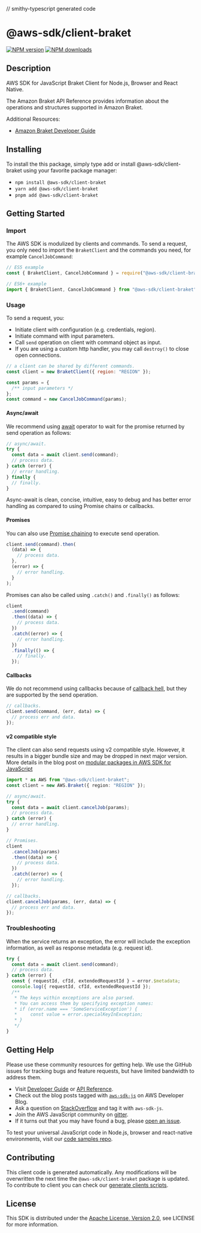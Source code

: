 // smithy-typescript generated code

# @aws-sdk/client-braket

[![NPM version](https://img.shields.io/npm/v/@aws-sdk/client-braket/latest.svg)](https://www.npmjs.com/package/@aws-sdk/client-braket)
[![NPM downloads](https://img.shields.io/npm/dm/@aws-sdk/client-braket.svg)](https://www.npmjs.com/package/@aws-sdk/client-braket)

## Description

AWS SDK for JavaScript Braket Client for Node.js, Browser and React Native.

<p>The Amazon Braket API Reference provides information about the operations and structures
supported in Amazon Braket.</p>
<p>Additional Resources:</p>
<ul>
<li>
<p>
<a href="https://docs.aws.amazon.com/braket/latest/developerguide/what-is-braket.html">Amazon Braket Developer Guide</a>
</p>
</li>
</ul>

## Installing

To install the this package, simply type add or install @aws-sdk/client-braket
using your favorite package manager:

- `npm install @aws-sdk/client-braket`
- `yarn add @aws-sdk/client-braket`
- `pnpm add @aws-sdk/client-braket`

## Getting Started

### Import

The AWS SDK is modulized by clients and commands.
To send a request, you only need to import the `BraketClient` and
the commands you need, for example `CancelJobCommand`:

```js
// ES5 example
const { BraketClient, CancelJobCommand } = require("@aws-sdk/client-braket");
```

```ts
// ES6+ example
import { BraketClient, CancelJobCommand } from "@aws-sdk/client-braket";
```

### Usage

To send a request, you:

- Initiate client with configuration (e.g. credentials, region).
- Initiate command with input parameters.
- Call `send` operation on client with command object as input.
- If you are using a custom http handler, you may call `destroy()` to close open connections.

```js
// a client can be shared by different commands.
const client = new BraketClient({ region: "REGION" });

const params = {
  /** input parameters */
};
const command = new CancelJobCommand(params);
```

#### Async/await

We recommend using [await](https://developer.mozilla.org/en-US/docs/Web/JavaScript/Reference/Operators/await)
operator to wait for the promise returned by send operation as follows:

```js
// async/await.
try {
  const data = await client.send(command);
  // process data.
} catch (error) {
  // error handling.
} finally {
  // finally.
}
```

Async-await is clean, concise, intuitive, easy to debug and has better error handling
as compared to using Promise chains or callbacks.

#### Promises

You can also use [Promise chaining](https://developer.mozilla.org/en-US/docs/Web/JavaScript/Guide/Using_promises#chaining)
to execute send operation.

```js
client.send(command).then(
  (data) => {
    // process data.
  },
  (error) => {
    // error handling.
  }
);
```

Promises can also be called using `.catch()` and `.finally()` as follows:

```js
client
  .send(command)
  .then((data) => {
    // process data.
  })
  .catch((error) => {
    // error handling.
  })
  .finally(() => {
    // finally.
  });
```

#### Callbacks

We do not recommend using callbacks because of [callback hell](http://callbackhell.com/),
but they are supported by the send operation.

```js
// callbacks.
client.send(command, (err, data) => {
  // process err and data.
});
```

#### v2 compatible style

The client can also send requests using v2 compatible style.
However, it results in a bigger bundle size and may be dropped in next major version. More details in the blog post
on [modular packages in AWS SDK for JavaScript](https://aws.amazon.com/blogs/developer/modular-packages-in-aws-sdk-for-javascript/)

```ts
import * as AWS from "@aws-sdk/client-braket";
const client = new AWS.Braket({ region: "REGION" });

// async/await.
try {
  const data = await client.cancelJob(params);
  // process data.
} catch (error) {
  // error handling.
}

// Promises.
client
  .cancelJob(params)
  .then((data) => {
    // process data.
  })
  .catch((error) => {
    // error handling.
  });

// callbacks.
client.cancelJob(params, (err, data) => {
  // process err and data.
});
```

### Troubleshooting

When the service returns an exception, the error will include the exception information,
as well as response metadata (e.g. request id).

```js
try {
  const data = await client.send(command);
  // process data.
} catch (error) {
  const { requestId, cfId, extendedRequestId } = error.$metadata;
  console.log({ requestId, cfId, extendedRequestId });
  /**
   * The keys within exceptions are also parsed.
   * You can access them by specifying exception names:
   * if (error.name === 'SomeServiceException') {
   *     const value = error.specialKeyInException;
   * }
   */
}
```

## Getting Help

Please use these community resources for getting help.
We use the GitHub issues for tracking bugs and feature requests, but have limited bandwidth to address them.

- Visit [Developer Guide](https://docs.aws.amazon.com/sdk-for-javascript/v3/developer-guide/welcome.html)
  or [API Reference](https://docs.aws.amazon.com/AWSJavaScriptSDK/v3/latest/index.html).
- Check out the blog posts tagged with [`aws-sdk-js`](https://aws.amazon.com/blogs/developer/tag/aws-sdk-js/)
  on AWS Developer Blog.
- Ask a question on [StackOverflow](https://stackoverflow.com/questions/tagged/aws-sdk-js) and tag it with `aws-sdk-js`.
- Join the AWS JavaScript community on [gitter](https://gitter.im/aws/aws-sdk-js-v3).
- If it turns out that you may have found a bug, please [open an issue](https://github.com/aws/aws-sdk-js-v3/issues/new/choose).

To test your universal JavaScript code in Node.js, browser and react-native environments,
visit our [code samples repo](https://github.com/aws-samples/aws-sdk-js-tests).

## Contributing

This client code is generated automatically. Any modifications will be overwritten the next time the `@aws-sdk/client-braket` package is updated.
To contribute to client you can check our [generate clients scripts](https://github.com/aws/aws-sdk-js-v3/tree/main/scripts/generate-clients).

## License

This SDK is distributed under the
[Apache License, Version 2.0](http://www.apache.org/licenses/LICENSE-2.0),
see LICENSE for more information.
